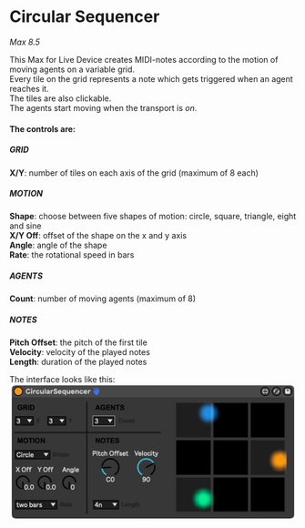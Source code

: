 # Circular Sequencer

*Max 8.5*

This Max for Live Device creates MIDI-notes according to the motion of moving agents on a variable grid. <br/>
Every tile on the grid represents a note which gets triggered when an agent reaches it.<br/>
The tiles are also clickable.<br/>
The agents start moving when the transport is *on*. 


#### The controls are:
##### GRID
**X/Y**: number of tiles on each axis of the grid (maximum of 8 each)<br/>

##### MOTION
**Shape**: choose between five shapes of motion: circle, square, triangle, eight and sine<br/>
**X/Y Off**: offset of the shape on the x and y axis<br/>
**Angle**: angle of the shape<br/>
**Rate**: the rotational speed in bars<br/>

##### AGENTS
**Count**: number of moving agents (maximum of 8)<br/>

##### NOTES
**Pitch Offset**: the pitch of the first tile<br/>
**Velocity**: velocity of the played notes<br/>
**Length**: duration of the played notes<br/>

The interface looks like this:<br/>
![Interface](/picture/CS.png)
